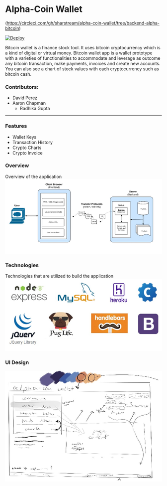 # Alpha-Coin Wallet

(https://circleci.com/gh/sharstream/alpha-coin-wallet/tree/backend-alpha-bitcoin)

[![Deploy](https://www.herokucdn.com/deploy/button.svg)](https://heroku.com/deploy)

Bitcoin wallet is a finance stock tool. It uses bitcoin cryptocurrency which is a kind of digital or virtual money. Bitcoin wallet app is a wallet prototype with a varieties of functionalities to accommodate and leverage as outcome any bitcoin transaction, make payments, invoices and create new accounts. You can also see a chart of stock values with each cryptocurrency such as bitcoin cash.

### Contributors:
  - David Perez 
  - Aaron Chapman 
    - Radhika Gupta 
---
### Features
   - Wallet Keys
   - Transaction History
   - Crypto Charts
   - Crypto Invoice

### Overview
Overview of the application
![Overview](https://github.com/radhikabgupta/ReadMeInfoProj2/blob/master/assets/Overview.jpg)

### Technologies
Technologies that are utilized to build the application
![Overview](https://github.com/radhikabgupta/ReadMeInfoProj2/blob/master/assets/technologies.jpg)

### UI Design
![Overview](https://github.com/radhikabgupta/ReadMeInfoProj2/blob/master/assets/uiDesign.jpg)
